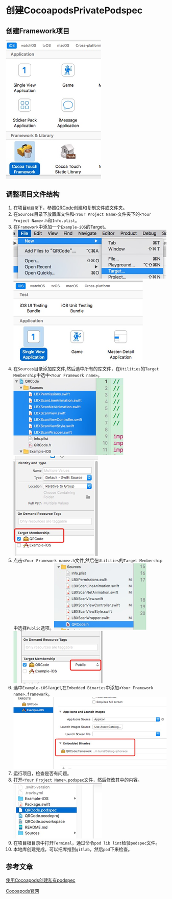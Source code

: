 # 创建CocoapodsPrivatePodspec

## 创建Framework项目
![CraeteFramework](Resource/PrivatePodspec/CreateFramework.png)

## 调整项目文件结构

1. 在项目`根目录`下，参照[QRCode](http://192.168.27.208:8181/software-department-2/iOS.Swift.Library.QRCode)创建和复制文件或文件夹。
2. 在`Sources`目录下放置库文件和`<Your Project Name>`文件夹下的`<Your Project Name>.h`和`Info.plist`。
3. 在`Framework`中添加一个`Example-iOS`的Target。![Framework添加Target1](Resource/PrivatePodspec/Framework创建Target1.png)![Framework添加Target2](Resource/PrivatePodspec/Framework创建Target2.png)
4. 在`Sources`目录添加库文件,然后选中所有的库文件，在`Utilities`的`Target Menbership`中选中`<Your Framework name>`。![选中库文件](Resource/PrivatePodspec/选中库文件.png)![选中Target](Resource/PrivatePodspec/选中Target.png)
5. 点击`<Your Framework name>.h`文件,然后在`Utilities`的`Target Menbership`中选择`Public`选项。![选中header](Resource/PrivatePodspec/选中header.png)![选择Public](Resource/PrivatePodspec/选择Public.png)
6. 选中`Example-iOS`Target,在`Embedded Binaries`中添加`<Your Framework name>.framework`。![添加framework](Resource/PrivatePodspec/添加framework.png)
7. 运行项目，检查是否有问题。
7. 打开`<Your Project Name>.podspec`文件，然后修改其中的内容。![打开podspec](Resource/PrivatePodspec/打开podspec.png)
8. 在项目根目录中打开`Terminal`，通过命令`pod lib lint`检验`podspec`文件。
9. 本地库创建完成，可以把库推到`gitlab`，然后`pod`下来检查。

## 参考文章
[使用Cocoapods创建私有podspec](http://www.cocoachina.com/ios/20150228/11206.html)

[Cocoapods官网](https://guides.cocoapods.org/syntax/podspec.html#specification)